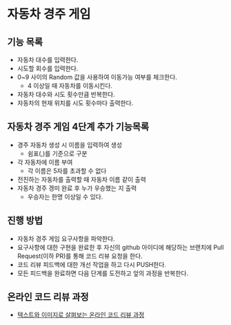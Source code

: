 # 자동차 경주 게임

## 기능 목록
- 자동차 대수를 입력한다.
- 시도할 회수를 입력한다.
- 0~9 사이의 Random 값을 사용하여 이동가능 여부를 체크한다.
    - 4 이상일 때 자동차를 이동시킨다.
- 자동차 대수와 시도 횟수만큼 반복한다.
- 자동차의 현재 위치를 시도 횟수마다 출력한다.

## 자동차 경주 게임 4단계 추가 기능목록
- 경주 자동차 생성 시 이름을 입력하여 생성
  - 쉼표(,)를 기준으로 구분
- 각 자동차에 이름 부여
  - 각 이름은 5자를 초과할 수 없다
- 전진하는 자동차를 출력할 때 자동차 이름 같이 출력
- 자동차 경주 겡미 완료 후 누가 우승했는 지 출력
  - 우승자는 한명 이상일 수 있다.

## 진행 방법
* 자동차 경주 게임 요구사항을 파악한다.
* 요구사항에 대한 구현을 완료한 후 자신의 github 아이디에 해당하는 브랜치에 Pull Request(이하 PR)를 통해 코드 리뷰 요청을 한다.
* 코드 리뷰 피드백에 대한 개선 작업을 하고 다시 PUSH한다.
* 모든 피드백을 완료하면 다음 단계를 도전하고 앞의 과정을 반복한다.

## 온라인 코드 리뷰 과정
* [텍스트와 이미지로 살펴보는 온라인 코드 리뷰 과정](https://github.com/next-step/nextstep-docs/tree/master/codereview)
